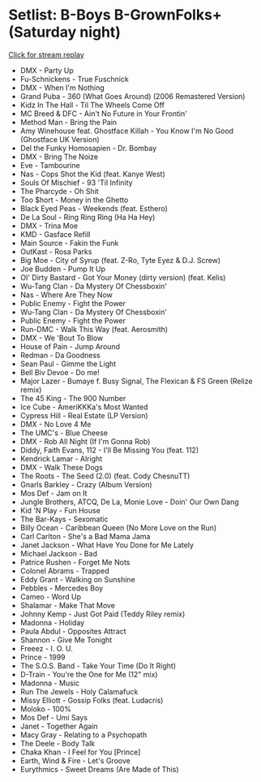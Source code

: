 # Setlist: B-Boys B-GrownFolks+ (Saturday night)

[Click for stream replay](https://www.reddit.com/rpan/r/RedditSets/mok7zf)

* DMX - Party Up
* Fu-Schnickens - True Fuschnick
* DMX - When I'm Nothing
* Grand Puba - 360 (What Goes Around) (2006 Remastered Version)
* Kidz In The Hall - Til The Wheels Come Off
* MC Breed & DFC - Ain't No Future in Your Frontin'
* Method Man - Bring the Pain
* Amy Winehouse feat. Ghostface Killah - You Know I'm No Good (Ghostface UK Version)
* Del the Funky Homosapien - Dr. Bombay
* DMX - Bring The Noize
* Eve - Tambourine
* Nas - Cops Shot the Kid (feat. Kanye West)
* Souls Of Mischief - 93 'Til Infinity
* The Pharcyde - Oh Shit
* Too $hort - Money in the Ghetto
* Black Eyed Peas - Weekends (feat. Esthero)
* De La Soul - Ring Ring Ring (Ha Ha Hey)
* DMX - Trina Moe
* KMD - Gasface Refill
* Main Source - Fakin the Funk
* OutKast - Rosa Parks
* Big Moe - City of Syrup (feat. Z-Ro, Tyte Eyez & D.J. Screw)
* Joe Budden - Pump It Up
* Ol' Dirty Bastard - Got Your Money (dirty version) (feat. Kelis)
* Wu-Tang Clan - Da Mystery Of Chessboxin'
* Nas - Where Are They Now
* Public Enemy - Fight the Power
* Wu-Tang Clan - Da Mystery Of Chessboxin'
* Public Enemy - Fight the Power
* Run-DMC - Walk This Way (feat. Aerosmith)
* DMX - We 'Bout To Blow
* House of Pain - Jump Around
* Redman - Da Goodness
* Sean Paul - Gimme the Light
* Bell Biv Devoe - Do me!
* Major Lazer - Bumaye f. Busy Signal, The Flexican & FS Green (Relize remix)
* The 45 King - The 900 Number
* Ice Cube - AmeriKKKa's Most Wanted
* Cypress Hill - Real Estate (LP Version)
* DMX - No Love 4 Me
* The UMC's - Blue Cheese
* DMX - Rob All Night (If I'm Gonna Rob)
* Diddy, Faith Evans, 112 - I'll Be Missing You (feat. 112)
* Kendrick Lamar - Alright
* DMX - Walk These Dogs
* The Roots - The Seed (2.0) (feat. Cody ChesnuTT)
* Gnarls Barkley - Crazy (Album Version)
* Mos Def - Jam on It
* Jungle Brothers, ATCQ, De La, Monie Love - Doin' Our Own Dang
* Kid 'N Play - Fun House
* The Bar-Kays - Sexomatic
* Billy Ocean - Caribbean Queen (No More Love on the Run)
* Carl Carlton - She's a Bad Mama Jama
* Janet Jackson - What Have You Done for Me Lately
* Michael Jackson - Bad
* Patrice Rushen - Forget Me Nots
* Colonel Abrams - Trapped
* Eddy Grant - Walking on Sunshine
* Pebbles - Mercedes Boy
* Cameo - Word Up
* Shalamar - Make That Move
* Johnny Kemp - Just Got Paid (Teddy Riley remix)
* Madonna - Holiday
* Paula Abdul - Opposites Attract
* Shannon - Give Me Tonight
* Freeez - I. O. U.
* Prince - 1999
* The S.O.S. Band - Take Your Time (Do It Right)
* D-Train - You're the One for Me (12" mix)
* Madonna - Music
* Run The Jewels - Holy Calamafuck
* Missy Elliott - Gossip Folks (feat. Ludacris)
* Moloko - 100%
* Mos Def - Umi Says
* Janet - Together Again
* Macy Gray - Relating to a Psychopath
* The Deele - Body Talk
* Chaka Khan - I Feel for You \[Prince\]
* Earth, Wind & Fire - Let's Groove
* Eurythmics - Sweet Dreams (Are Made of This)
